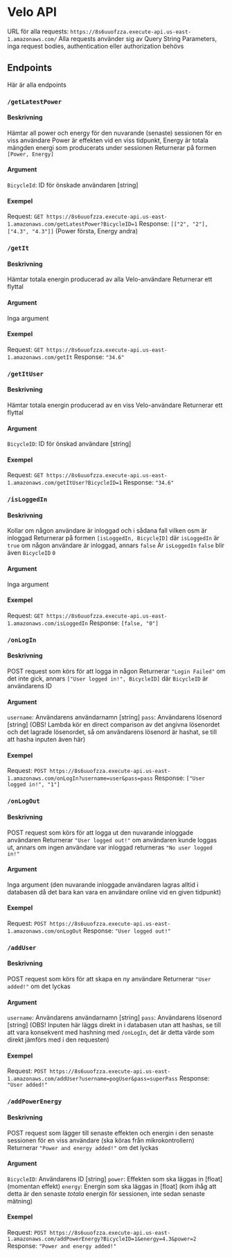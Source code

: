 # Velo API
URL för alla requests: `https://8s6uuofzza.execute-api.us-east-1.amazonaws.com/`
Alla requests använder sig av Query String Parameters, inga request bodies, authentication eller authorization behövs
## Endpoints
Här är alla endpoints
### `/getLatestPower`
#### Beskrivning
Hämtar all power och energy för den nuvarande (senaste) sessionen för en viss användare
Power är effekten vid en viss tidpunkt, Energy är totala mängden energi som producerats under sessionen
Returnerar på formen `[Power, Energy]`
#### Argument
`BicycleId`: ID för önskade användaren [string]

#### Exempel
Request: `GET https://8s6uuofzza.execute-api.us-east-1.amazonaws.com/getLatestPower?BicycleID=1`
Response: `[["2", "2"], ["4.3", "4.3"]]` (Power första, Energy andra)

### `/getIt`
#### Beskrivning
Hämtar totala energin producerad av alla Velo-användare
Returnerar ett flyttal
#### Argument
Inga argument

#### Exempel
Request: `GET https://8s6uuofzza.execute-api.us-east-1.amazonaws.com/getIt`
Response: `"34.6"`

### `/getItUser`
#### Beskrivning
Hämtar totala energin producerad av en viss Velo-användare
Returnerar ett flyttal
#### Argument
`BicycleID`: ID för önskad användare [string]

#### Exempel
Request: `GET https://8s6uuofzza.execute-api.us-east-1.amazonaws.com/getItUser?BicycleID=1`
Response: `"34.6"`

### `/isLoggedIn`
#### Beskrivning
Kollar om någon användare är inloggad och i sådana fall vilken osm är inloggad
Returnerar på formen `[isLoggedIn, BicycleID]` där `isLoggedIn` är `true` om någon användare är inloggad, annars `false`
Är `isLoggedIn` `false` blir även `BicycleID` `0`
#### Argument
Inga argument

#### Exempel
Request: `GET https://8s6uuofzza.execute-api.us-east-1.amazonaws.com/isLoggedIn`
Response: `[false, "0"]`

### `/onLogIn`
#### Beskrivning
POST request som körs för att logga in någon
Returnerar `"Login Failed"` om det inte gick, annars `["User logged in!", BicycleID]` där `BicycleID` är användarens ID
#### Argument
`username`: Användarens användarnamn [string]
`pass`: Användarens lösenord [string] (OBS! Lambda kör en direct comparison av det angivna lösenordet och det lagrade lösenordet, så om användarens lösenord är hashat, se till att hasha inputen även här)

#### Exempel
Request: `POST https://8s6uuofzza.execute-api.us-east-1.amazonaws.com/onLogIn?username=user&pass=pass`
Response: `["User logged in!", "1"]`

### `/onLogOut`
#### Beskrivning
POST request som körs för att logga ut den nuvarande inloggade användaren
Returnerar `"User logged out!"` om användaren kunde loggas ut, annars om ingen användare var inloggad returneras `"No user logged in!"`
#### Argument
Inga argument (den nuvarande inloggade användaren lagras alltid i databasen då det bara kan vara en användare online vid en given tidpunkt)

#### Exempel
Request: `POST https://8s6uuofzza.execute-api.us-east-1.amazonaws.com/onLogOut`
Response: `"User logged out!"`

### `/addUser`
#### Beskrivning
POST request som körs för att skapa en ny användare
Returnerar `"User added!"` om det lyckas
#### Argument
`username`: Användarens användarnamn [string]
`pass`: Användarens lösenord [string] (OBS! Inputen här läggs direkt in i databasen utan att hashas, se till att vara konsekvent med hashning med `/onLogIn`, det är detta värde som direkt jämförs med i den requesten)

#### Exempel
Request: `POST https://8s6uuofzza.execute-api.us-east-1.amazonaws.com/addUser?username=pogUser&pass=superPass`
Response: `"User added!"`

### `/addPowerEnergy`
#### Beskrivning
POST request som lägger till senaste effekten och energin i den senaste sessionen för en viss användare (ska köras från mikrokontrollern)
Returnerar `"Power and energy added!"` om det lyckas
#### Argument
`BicycleID`: Användarens ID [string]
`power`: Effekten som ska läggas in [float] (momentan effekt)
`energy`: Energin som ska läggas in [float] (kom ihåg att detta är den senaste *totala* energin för sessionen, inte sedan senaste mätning)

#### Exempel
Request: `POST https://8s6uuofzza.execute-api.us-east-1.amazonaws.com/addPowerEnergy?BicycleID=1&energy=4.3&power=2`
Response: `"Power and energy added!"`